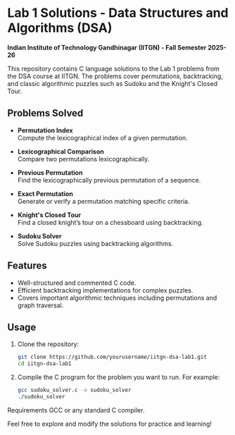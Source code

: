 # Lab 1 Solutions - Data Structures and Algorithms (DSA)  
**Indian Institute of Technology Gandhinagar (IITGN) - Fall Semester 2025-26**

This repository contains C language solutions to the Lab 1 problems from the DSA course at IITGN. The problems cover permutations, backtracking, and classic algorithmic puzzles such as Sudoku and the Knight's Closed Tour.

## Problems Solved

- **Permutation Index**  
  Compute the lexicographical index of a given permutation.

- **Lexicographical Comparison**  
  Compare two permutations lexicographically.

- **Previous Permutation**  
  Find the lexicographically previous permutation of a sequence.

- **Exact Permutation**  
  Generate or verify a permutation matching specific criteria.

- **Knight's Closed Tour**  
  Find a closed knight’s tour on a chessboard using backtracking.

- **Sudoku Solver**  
  Solve Sudoku puzzles using backtracking algorithms.

## Features

- Well-structured and commented C code.  
- Efficient backtracking implementations for complex puzzles.  
- Covers important algorithmic techniques including permutations and graph traversal.

## Usage

1. Clone the repository:  
   ```bash
   git clone https://github.com/yourusername/iitgn-dsa-lab1.git
   cd iitgn-dsa-lab1
2. Compile the C program for the problem you want to run. For example:
   ```bash
   gcc sudoku_solver.c -o sudoku_solver
   ./sudoku_solver
   
Requirements
GCC or any standard C compiler.

Feel free to explore and modify the solutions for practice and learning!
